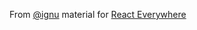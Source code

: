 From [@ignu](https://twitter.com/ignu) material for [React Everywhere](http://ignu.me/react-everywhere/)
